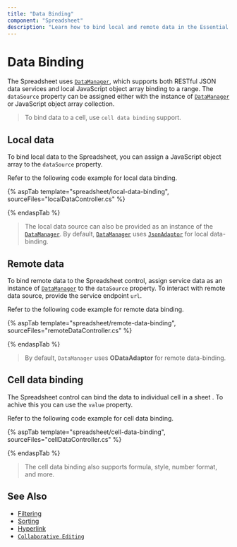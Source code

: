 ```yaml
---
title: "Data Binding"
component: "Spreadsheet"
description: "Learn how to bind local and remote data in the Essential JS 2 Spreadsheet control."
---
```


# Data Binding

The Spreadsheet uses [`DataManager`](../data), which supports both RESTful JSON data services and local JavaScript object array binding to a range. The `dataSource` property can be assigned either with the instance of [`DataManager`](../data) or JavaScript object array collection.

> To bind data to a cell, use `cell data binding` support.

## Local data

To bind local data to the Spreadsheet, you can assign a JavaScript object array to the `dataSource` property.

Refer to the following code example for local data binding.

{% aspTab template="spreadsheet/local-data-binding", sourceFiles="localDataController.cs" %}

{% endaspTab %}

> The local data source can also be provided as an instance of the [`DataManager`](../data). By default, [`DataManager`](../data) uses [`JsonAdaptor`](../data/adaptors/#json-adaptor) for local data-binding.

## Remote data

To bind remote data to the Spreadsheet control, assign service data as an instance of [`DataManager`](../data) to the `dataSource` property. To interact with remote data source, provide the service endpoint `url`.

Refer to the following code example for remote data binding.

{% aspTab template="spreadsheet/remote-data-binding", sourceFiles="remoteDataController.cs" %}

{% endaspTab %}

> By default, `DataManager` uses **ODataAdaptor** for remote data-binding.

## Cell data binding

The Spreadsheet control can bind the data to individual cell in a sheet . To achive this you can use the
`value` property.

Refer to the following code example for cell data binding.

{% aspTab template="spreadsheet/cell-data-binding", sourceFiles="cellDataController.cs" %}

{% endaspTab %}

> The cell data binding also supports formula, style, number format, and more.

## See Also

* [Filtering](./filter)
* [Sorting](./sort)
* [Hyperlink](./link)
* [`Collaborative Editing`](use-cases/collaborative-editing)